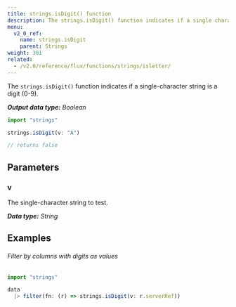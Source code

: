 ```yaml
---
title: strings.isDigit() function
description: The strings.isDigit() function indicates if a single character string is a digit (0-9).
menu:
  v2_0_ref:
    name: strings.isDigit
    parent: Strings
weight: 301
related:
  - /v2.0/reference/flux/functions/strings/isletter/
---
```


The `strings.isDigit()` function indicates if a single-character string is a digit (0-9).

_**Output data type:** Boolean_

```js
import "strings"

strings.isDigit(v: "A")

// returns false
```

## Parameters

### v
The single-character string to test.

_**Data type:** String_

## Examples

###### Filter by columns with digits as values
```js
import "strings"

data
  |> filter(fn: (r) => strings.isDigit(v: r.serverRef))
```
